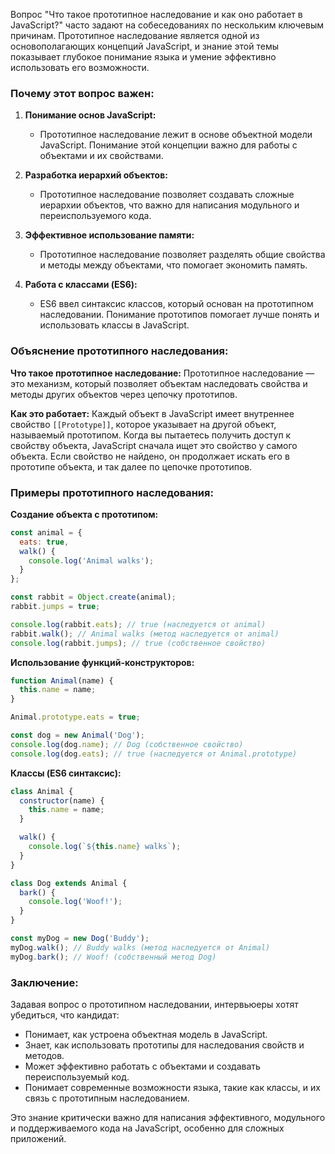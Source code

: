Вопрос "Что такое прототипное наследование и как оно работает в JavaScript?" часто задают на собеседованиях по нескольким ключевым причинам. Прототипное наследование является одной из основополагающих концепций JavaScript, и знание этой темы показывает глубокое понимание языка и умение эффективно использовать его возможности.

### Почему этот вопрос важен:

1. **Понимание основ JavaScript:**
    - Прототипное наследование лежит в основе объектной модели JavaScript. Понимание этой концепции важно для работы с объектами и их свойствами.

2. **Разработка иерархий объектов:**
    - Прототипное наследование позволяет создавать сложные иерархии объектов, что важно для написания модульного и переиспользуемого кода.

3. **Эффективное использование памяти:**
    - Прототипное наследование позволяет разделять общие свойства и методы между объектами, что помогает экономить память.

4. **Работа с классами (ES6):**
    - ES6 ввел синтаксис классов, который основан на прототипном наследовании. Понимание прототипов помогает лучше понять и использовать классы в JavaScript.

### Объяснение прототипного наследования:

**Что такое прототипное наследование:**
Прототипное наследование — это механизм, который позволяет объектам наследовать свойства и методы других объектов через цепочку прототипов.

**Как это работает:**
Каждый объект в JavaScript имеет внутреннее свойство `[[Prototype]]`, которое указывает на другой объект, называемый прототипом. Когда вы пытаетесь получить доступ к свойству объекта, JavaScript сначала ищет это свойство у самого объекта. Если свойство не найдено, он продолжает искать его в прототипе объекта, и так далее по цепочке прототипов.

### Примеры прототипного наследования:

**Создание объекта с прототипом:**
```javascript
const animal = {
  eats: true,
  walk() {
    console.log('Animal walks');
  }
};

const rabbit = Object.create(animal);
rabbit.jumps = true;

console.log(rabbit.eats); // true (наследуется от animal)
rabbit.walk(); // Animal walks (метод наследуется от animal)
console.log(rabbit.jumps); // true (собственное свойство)
```

**Использование функций-конструкторов:**
```javascript
function Animal(name) {
  this.name = name;
}

Animal.prototype.eats = true;

const dog = new Animal('Dog');
console.log(dog.name); // Dog (собственное свойство)
console.log(dog.eats); // true (наследуется от Animal.prototype)
```

**Классы (ES6 синтаксис):**
```javascript
class Animal {
  constructor(name) {
    this.name = name;
  }

  walk() {
    console.log(`${this.name} walks`);
  }
}

class Dog extends Animal {
  bark() {
    console.log('Woof!');
  }
}

const myDog = new Dog('Buddy');
myDog.walk(); // Buddy walks (метод наследуется от Animal)
myDog.bark(); // Woof! (собственный метод Dog)
```

### Заключение:

Задавая вопрос о прототипном наследовании, интервьюеры хотят убедиться, что кандидат:

- Понимает, как устроена объектная модель в JavaScript.
- Знает, как использовать прототипы для наследования свойств и методов.
- Может эффективно работать с объектами и создавать переиспользуемый код.
- Понимает современные возможности языка, такие как классы, и их связь с прототипным наследованием.

Это знание критически важно для написания эффективного, модульного и поддерживаемого кода на JavaScript, особенно для сложных приложений.